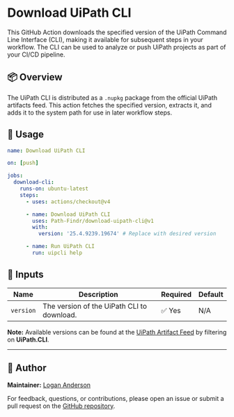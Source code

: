 # Download UiPath CLI

This GitHub Action downloads the specified version of the UiPath Command Line Interface (CLI), making it available for subsequent steps in your workflow. The CLI can be used to analyze or push UiPath projects as part of your CI/CD pipeline.

## 📦 Overview

The UiPath CLI is distributed as a `.nupkg` package from the official UiPath artifacts feed. This action fetches the specified version, extracts it, and adds it to the system path for use in later workflow steps.



## 🚀 Usage

```yaml
name: Download UiPath CLI

on: [push]

jobs:
  download-cli:
    runs-on: ubuntu-latest
    steps:
      - uses: actions/checkout@v4

      - name: Download UiPath CLI
        uses: Path-Findr/download-uipath-cli@v1
        with:
          version: '25.4.9239.19674' # Replace with desired version

      - name: Run UiPath CLI
        run: uipcli help
```

## 🔧 Inputs

| Name     | Description                                   | Required | Default |
|----------|-----------------------------------------------|----------|---------|
| `version` | The version of the UiPath CLI to download.    | ✅ Yes   | N/A     |

**Note:** Available versions can be found at the [UiPath Artifact Feed](https://uipath.visualstudio.com/Public.Feeds/_artifacts/feed/UiPath-Official) by filtering on **UiPath.CLI**.


---

## 👤 Author

**Maintainer:** [Logan Anderson](https://www.linkedin.com/in/logan-anderson-761341165/)

For feedback, questions, or contributions, please open an issue or submit a pull request on the [GitHub repository](https://github.com/Path-Findr/Download-UiPath-CLI).
